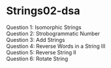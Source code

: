 # Strings02-dsa
Question 1: Isomorphic Strings <br>
Question 2: Strobogrammatic Number <br>
Question 3: Add Strings <br>
Question 4: Reverse Words in a String III <br>
Question 5: Reverse String II <br>
Question 6: Rotate String <br>
